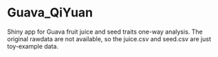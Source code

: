 # Guava_QiYuan
Shiny app for Guava fruit juice and seed traits one-way analysis. The original rawdata are not available, so the juice.csv and seed.csv are just toy-example data.
